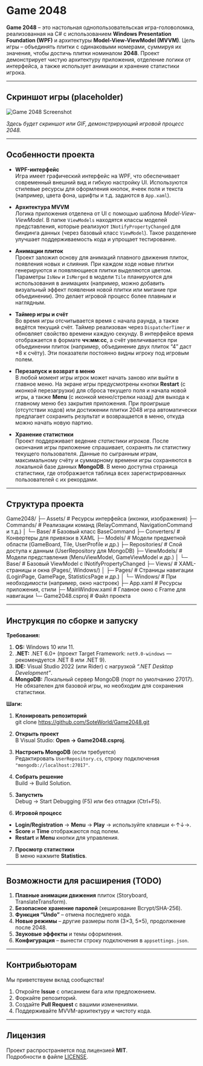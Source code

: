 # Game 2048

**Game 2048** – это настольная однопользовательская игра-головоломка, реализованная на C# с использованием **Windows Presentation Foundation (WPF)** и архитектуры **Model-View-ViewModel (MVVM)**. Цель игры – объединять плитки с одинаковыми номерами, суммируя их значения, чтобы достичь плитки номиналом **2048**. Проект демонстрирует чистую архитектуру приложения, отделение логики от интерфейса, а также использует анимации и хранение статистики игрока.

---

## Скриншот игры (placeholder)

![Game 2048 Screenshot](path/to/screenshot-or-gif.gif)

*Здесь будет скриншот или GIF, демонстрирующий игровой процесс 2048.*

---

## Особенности проекта

- **WPF-интерфейс**  
  Игра имеет графический интерфейс на WPF, что обеспечивает современный внешний вид и гибкую настройку UI. Используются стилевые ресурсы для оформления кнопок, ячеек поля и текста (например, цвета фона, шрифты и т.д. задаются в `App.xaml`).

- **Архитектура MVVM**  
  Логика приложения отделена от UI с помощью шаблона *Model-View-ViewModel*. В папке `ViewModels` находятся классы моделей представления, которые реализуют `INotifyPropertyChanged` для биндинга данных (через базовый класс `ViewModel`). Такое разделение улучшает поддерживаемость кода и упрощает тестирование.

- **Анимации плиток**  
  Проект заложил основу для анимаций плавного движения плиток, появления новых и слияния. При каждом ходе новые плитки генерируются и появляющиеся плитки выделяются цветом. Параметры `IsNew` и `IsMerged` в модели `Tile` планируются для использования в анимациях (например, можно добавить визуальный эффект появления новой плитки или мигание при объединении). Это делает игровой процесс более плавным и наглядным.

- **Таймер игры и счёт**  
  Во время игры отсчитывается время с начала раунда, а также ведётся текущий счёт. Таймер реализован через `DispatcherTimer` и обновляет свойство времени каждую секунду. В интерфейсе время отображается в формате **чч:мм:сс**, а счёт увеличивается при объединении плиток (например, объединение двух плиток “4” даст +8 к счёту). Эти показатели постоянно видны игроку под игровым полем.

- **Перезапуск и возврат в меню**  
  В любой момент игры игрок может начать заново или выйти в главное меню. На экране игры предусмотрены кнопки **Restart** (с иконкой перезагрузки) для сброса текущего поля и начала новой игры, а также **Menu** (с иконкой меню/стрелки назад) для выхода к главному меню без закрытия приложения. При проигрыше (отсутствии ходов) или достижении плитки 2048 игра автоматически предлагает сохранить результат и возвращается в меню, откуда можно начать новую партию.

- **Хранение статистики**  
  Проект поддерживает ведение *статистики игроков*. После окончания игры приложение спрашивает, сохранять ли статистику текущего пользователя. Данные по сыгранным играм, максимальному счёту и суммарному времени игры сохраняются в локальной базе данных **MongoDB**. В меню доступна страница статистики, где отображается таблица всех зарегистрированных пользователей с их рекордами.

---

## Структура проекта
Game2048/
├─ Assets/ # Ресурсы интерфейса (иконки, изображения)
├─ Commands/ # Реализации команд (RelayCommand, NavigationCommand и т.д.)
│ └─ Base/ # Базовый класс BaseCommand
├─ Converters/ # Конвертеры для привязки в XAML
├─ Models/ # Модели предметной области (GameBoard, Tile, UserProfile и др.)
├─ Repositories/ # Слой доступа к данным (UserRepository для MongoDB)
├─ ViewModels/ # Модели представления (MenuViewModel, GameViewModel и др.)
│ └─ Base/ # Базовый ViewModel с INotifyPropertyChanged
├─ Views/ # XAML-страницы и окна (Pages/, Windows/)
│ ├─ Pages/ # Страницы навигации (LoginPage, GamePage, StatisticsPage и др.)
│ └─ Windows/ # При необходимости (например, окно настроек)
├─ App.xaml # Ресурсы приложения, стили
├─ MainWindow.xaml # Главное окно с Frame для навигации
└─ Game2048.csproj # Файл проекта

---

## Инструкция по сборке и запуску

**Требования:**

1. **OS:** Windows 10 или 11.  
2. **.NET:** .NET 6.0+ (проект Target Framework: `net9.0-windows` — рекомендуется .NET 8 или .NET 9).  
3. **IDE:** Visual Studio 2022 (или Rider) с нагрузкой *“.NET Desktop Development”*.  
4. **MongoDB:** Локальный сервер MongoDB (порт по умолчанию 27017). Не обязателен для базовой игры, но необходим для сохранения статистики.

**Шаги:**

1. **Клонировать репозиторий**  
git clone https://github.com/SoteWorld/Game2048.git
2. **Открыть проект**  
В Visual Studio: **Open → Game2048.csproj**.

3. **Настроить MongoDB** (если требуется)  
Редактировать `UserRepository.cs`, строку подключения `"mongodb://localhost:27017"`.

4. **Собрать решение**  
Build → Build Solution.

5. **Запустить**  
Debug → Start Debugging (F5) или без отладки (Ctrl+F5).

6. **Игровой процесс**  
- **Login/Registration** → **Menu** → **Play** → используйте клавиши ←↑↓→.  
- **Score** и **Time** отображаются под полем.  
- **Restart** и **Menu** кнопки для управления.

7. **Просмотр статистики**  
В меню нажмите **Statistics**.

---

## Возможности для расширения (TODO)

1. **Плавные анимации движения** плиток (Storyboard, TranslateTransform).  
2. **Безопасное хранение паролей** (хеширование Bcrypt/SHA-256).  
3. **Функция “Undo”** – отмена последнего хода.  
4. **Новые режимы** – другие размеры поля (3×3, 5×5), продолжение после 2048.  
5. **Звуковые эффекты** и темы оформления.  
6. **Конфигурация** – вынести строку подключения в `appsettings.json`.  

---

## Контрибьюторам

Мы приветствуем вклад сообщества!  
1. Откройте **Issue** с описанием бага или предложением.  
2. Форкайте репозиторий.  
3. Создайте **Pull Request** с вашими изменениями.  
4. Поддерживайте MVVM-архитектуру и чистоту кода.

---

## Лицензия

Проект распространяется под лицензией **MIT**.  
Подробности в файле [LICENSE](LICENSE).

